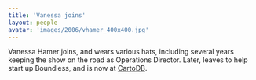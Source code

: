 ```yaml
---
title: 'Vanessa joins'
layout: people
avatar: 'images/2006/vhamer_400x400.jpg'
---
```


Vanessa Hamer joins, and wears various hats, including several years keeping the show on the road as Operations Director. Later, leaves to help start up Boundless, and is now at <a href="http://cartodb.com">CartoDB</a>.